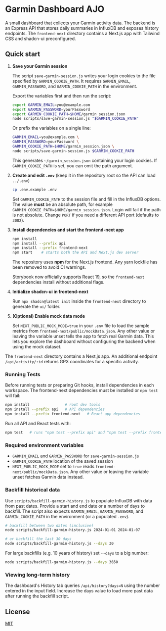 # Garmin Dashboard AJO

A small dashboard that collects your Garmin activity data. The backend is an Express API that stores daily summaries in InfluxDB and exposes history endpoints. The `frontend-next` directory contains a Next.js app with Tailwind CSS and shadcn-ui preconfigured.

## Quick start

1. **Save your Garmin session**

   The script `save-garmin-session.js` writes your login cookies to the file
   specified by `GARMIN_COOKIE_PATH`. It requires `GARMIN_EMAIL`,
   `GARMIN_PASSWORD`, and `GARMIN_COOKIE_PATH` in the environment.

   Export the variables first and then run the script:

   ```bash
   export GARMIN_EMAIL=you@example.com
   export GARMIN_PASSWORD=yourPassword
   export GARMIN_COOKIE_PATH=$HOME/garmin_session.json
   node scripts/save-garmin-session.js "$GARMIN_COOKIE_PATH"
   ```

   Or prefix the variables on a single line:

   ```bash
   GARMIN_EMAIL=you@example.com \
   GARMIN_PASSWORD=yourPassword \
   GARMIN_COOKIE_PATH=$HOME/garmin_session.json \
   node scripts/save-garmin-session.js $GARMIN_COOKIE_PATH
   ```


   This generates `~/garmin_session.json` containing your login cookies. If
   `GARMIN_COOKIE_PATH` is set, you can omit the path argument.


2. **Create and edit `.env`** (keep it in the repository root so the API can load `../.env`)

   ```bash
   cp .env.example .env
   ```

   Set `GARMIN_COOKIE_PATH` to the session file and fill in the InfluxDB
   options. The value **must** be an absolute path, for example
   `GARMIN_COOKIE_PATH=$HOME/garmin_session.json`. Login will fail if the
   path is not absolute. Change `PORT` if you need a different API
   port (defaults to `3002`).

3. **Install dependencies and start the frontend-next app**

   ```bash
   npm install
   npm install --prefix api
   npm install --prefix frontend-next
   npm start    # starts both the API and Next.js dev server
   ```

   The repository uses **npm** for the Next.js frontend. Any yarn lockfile
   has been removed to avoid CI warnings.

   Storybook now officially supports React 19, so the `frontend-next`
   dependencies install without additional flags.

4. **Initialize shadcn-ui in frontend-next**

   Run `npx shadcn@latest init` inside the `frontend-next` directory to
   generate the `ui/` folder.

5. **(Optional) Enable mock data mode**

   Set `NEXT_PUBLIC_MOCK_MODE=true` in your `.env` file to load the sample
   metrics from `frontend-next/public/mockData.json`. Any other value or leaving
   the variable unset tells the app to fetch real Garmin data. This lets you
   explore the dashboard without configuring the backend when using the mock
   dataset.

  The `frontend-next` directory contains a Next.js app.
An additional endpoint `/api/activity/:id` returns GPX coordinates for a specific activity.

### Running Tests

Before running tests or preparing Git hooks, install dependencies in each
workspace. The frontend-next dependencies must be installed or `npm test` will fail:

```bash
npm install                # root dev tools
npm install --prefix api   # API dependencies
npm install --prefix frontend-next   # React app dependencies
```


Run all API and React tests with:

```bash
npm test   # runs "npm test --prefix api" and "npm test --prefix frontend-next"
```

### Required environment variables

- `GARMIN_EMAIL` and `GARMIN_PASSWORD` for `save-garmin-session.js`
- `GARMIN_COOKIE_PATH` location of the saved session
- `NEXT_PUBLIC_MOCK_MODE` set to `true` reads `frontend-next/public/mockData.json`.
  Any other value or leaving the variable unset fetches Garmin data instead.

### Backfill historical data

Use `scripts/backfill-garmin-history.js` to populate InfluxDB with data from
past dates. Provide a start and end date or a number of days to backfill.
The script also expects `GARMIN_EMAIL`, `GARMIN_PASSWORD`, and
`GARMIN_COOKIE_PATH` in the environment (or a populated `.env`).

```bash
# backfill between two dates (inclusive)
node scripts/backfill-garmin-history.js 2024-01-01 2024-01-07

# or backfill the last 30 days
node scripts/backfill-garmin-history.js --days 30
```

For large backfills (e.g. 10 years of history) set `--days` to a big number:

```bash
node scripts/backfill-garmin-history.js --days 3650
```

### Viewing long-term history

The dashboard's History tab queries `/api/history?days=N` using the number
entered in the input field. Increase the days value to load more past data
after running the backfill script.

## License

[MIT](LICENSE)
